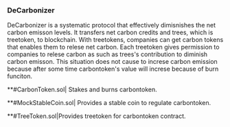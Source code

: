 ### DeCarbonizer


DeCarbonizer is a systematic protocol that effectively dimisnishes the net carbon emisson levels. It transfers net carbon credits and trees, which is treetoken, to blockchain.  With treetokens, companies can get carbon tokens that enables them to relese net carbon. Each treetoken gives permission to companies to relese carbon as such as trees's contribution to diminish carbon emisson. This situation does not cause to increse carbon emission because after some time carbontoken's value will increse because of burn funciton.  

**#CarbonToken.sol| Stakes and burns carbontoken.

**#MockStableCoin.sol| Provides a stable coin to regulate carbontoken.

**#TreeToken.sol|Provides treetoken for carbontoken contract. 
